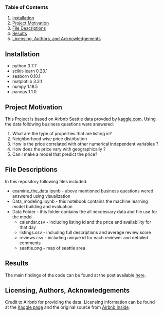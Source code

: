 
### Table of Contents

1. [Installation](#installation)
2. [Project Motivation](#motivation)
3. [File Descriptions](#files)
4. [Results](#results)
5. [Licensing, Authors, and Acknowledgements](#licensing)

## Installation <a name="installation"></a>
- python 3.7.7
- scikit-learn 0.23.1
- seaborn 0.10.1
- matplotlib 3.3.1
- numpy 1.18.5
- pandas 1.1.0

## Project Motivation<a name="motivation"></a>

This Project is based on Airbnb Seattle data provded by [kaggle.com](https://www.kaggle.com/airbnb/seattle). Using the data following business questions were answered:

1. What are the type of properties that are listing in?
2. Neighborhood wise price distribution
3. How is the price correlated with other numerical independent variables ?
4. How does the price vary with geographically ?
5. Can I make a model that predict the price?

## File Descriptions <a name="files"></a>
In this repository following files included:
- examine_the_data.ipynb - above mentioned business questions wered answered using visualization
- Data_modeling.ipynb - this notebook contains the machine learning model building and evaluation
- Data Folder - this folder contains the all neccessary data and file use for the model
  - calendar.csv - including listing id and the price and availability for that day
  - listings.csv - including full descriptions and average review score
  - reviews.csv - including unique id for each reviewer and detailed comments
  - seattle.png - map of seattle area

## Results<a name="results"></a>

The main findings of the code can be found at the post available [here](https://ksekara.medium.com/deep-dive-into-seattle-airbnb-data-f198143f6492).

## Licensing, Authors, Acknowledgements<a name="licensing"></a>
Credit to Airbnb for providing the data. Licensing information can be found at the [Kaggle page](https://www.kaggle.com/airbnb/seattle) and the original source from [Airbnb Inside](http://insideairbnb.com/get-the-data.html).


  
